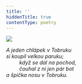 ```yaml
---
title: ''
hiddenTitle: true
contentType: poetry
---
```


<section>

![](../Images/110.jpg)

_A jeden chlápek v Tobruku  
si koupil velkou paruku;  
         když se dal na pochod,  
         čouhal z ní jen pár bot  
a špička nosu v Tobruku._

</section>
